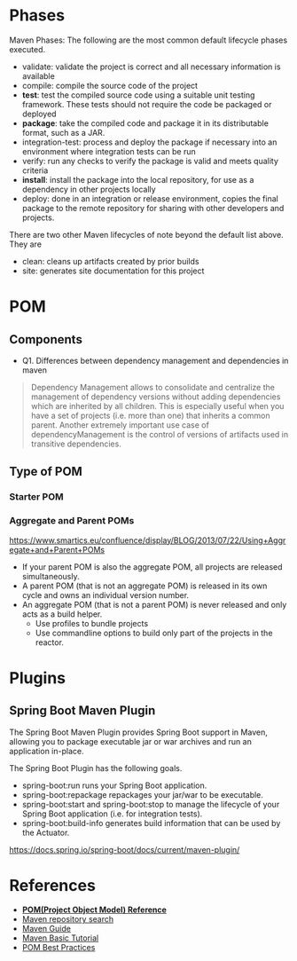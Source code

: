 # Phases
Maven Phases: The following are the most common default lifecycle phases executed.
* validate: validate the project is correct and all necessary information is available
* compile: compile the source code of the project
* **test**: test the compiled source code using a suitable unit testing framework. These tests should not require the code be packaged or deployed
* **package**: take the compiled code and package it in its distributable format, such as a JAR. 
* integration-test: process and deploy the package if necessary into an environment where integration tests can be run
* verify: run any checks to verify the package is valid and meets quality criteria
* **install**: install the package into the local repository, for use as a dependency in other projects locally
* deploy: done in an integration or release environment, copies the final package to the remote repository for sharing with other developers and projects.

There are two other Maven lifecycles of note beyond the default list above. They are
* clean: cleans up artifacts created by prior builds
* site: generates site documentation for this project


# POM
## Components


* Q1. Differences between dependency management and dependencies in maven

> Dependency Management allows to consolidate and centralize the management of dependency versions without adding dependencies which are inherited by all children. This is especially useful when you have a set of projects (i.e. more than one) that inherits a common parent. Another extremely important use case of dependencyManagement is the control of versions of artifacts used in transitive dependencies. 


## Type of POM
### Starter POM

###  Aggregate and Parent POMs
https://www.smartics.eu/confluence/display/BLOG/2013/07/22/Using+Aggregate+and+Parent+POMs

* If your parent POM is also the aggregate POM, all projects are released simultaneously.
* A parent POM (that is not an aggregate POM) is released in its own cycle and owns an individual version number.
* An aggregate POM (that is not a parent POM) is never released and only acts as a build helper.
    * Use profiles to bundle projects
    * Use commandline options to build only part of the projects in the reactor.

 
## 


# Plugins
## Spring Boot Maven Plugin
The Spring Boot Maven Plugin provides Spring Boot support in Maven, allowing you to package executable jar or war archives and run an application in-place.

The Spring Boot Plugin has the following goals.
* spring-boot:run runs your Spring Boot application.
* spring-boot:repackage repackages your jar/war to be executable.
* spring-boot:start and spring-boot:stop to manage the lifecycle of your Spring Boot application (i.e. for integration tests).
* spring-boot:build-info generates build information that can be used by the Actuator.

https://docs.spring.io/spring-boot/docs/current/maven-plugin/

# References
* **[POM(Project Object Model) Reference](https://maven.apache.org/pom.html)**
* [Maven repository search](https://mvnrepository.com/)
* [Maven Guide](https://maven.apache.org/guides/mini/index.html)
* [Maven Basic Tutorial](https://www.youtube.com/watch?v=al7bRZzz4oU&index=1&list=PL92E89440B7BFD0F6)
* [POM Best Practices](https://books.sonatype.com/mvnref-book/reference/pom-relationships-sect-pom-best-practice.html)